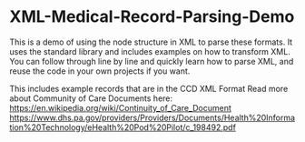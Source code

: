 # XML-Medical-Record-Parsing-Demo
This is a demo of using the node structure in XML to parse these formats. It uses the standard library and includes examples on how to transform XML. You can follow through line by line and quickly learn how to parse XML, and reuse the code in your own projects if you want.


This includes example records that are in the CCD XML Format
Read more about Community of Care Documents here:
https://en.wikipedia.org/wiki/Continuity_of_Care_Document
https://www.dhs.pa.gov/providers/Providers/Documents/Health%20Information%20Technology/eHealth%20Pod%20Pilot/c_198492.pdf
